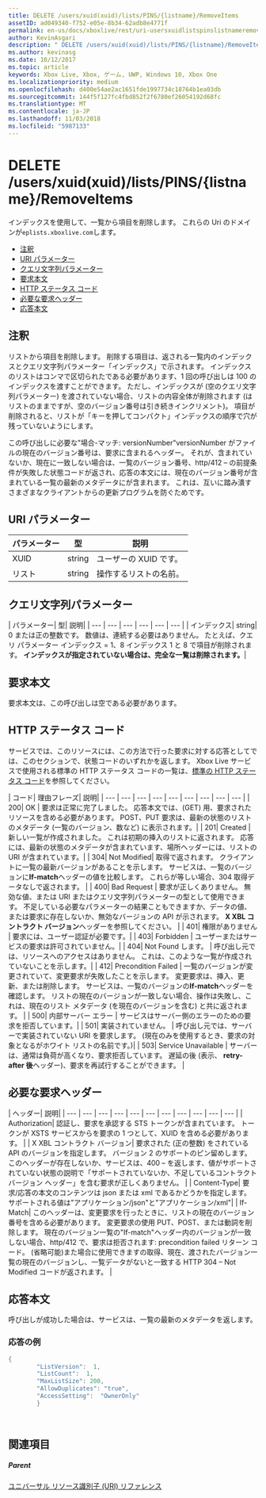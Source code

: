 ```yaml
---
title: DELETE /users/xuid(xuid)/lists/PINS/{listname}/RemoveItems
assetID: ad049340-f752-e05e-8b34-62adb8e4771f
permalink: en-us/docs/xboxlive/rest/uri-usersxuidlistspinslistnameremoveitemsdelete.html
author: KevinAsgari
description: " DELETE /users/xuid(xuid)/lists/PINS/{listname}/RemoveItems"
ms.author: kevinasg
ms.date: 10/12/2017
ms.topic: article
keywords: Xbox Live, Xbox, ゲーム, UWP, Windows 10, Xbox One
ms.localizationpriority: medium
ms.openlocfilehash: d400e54ae2ac1651fde1997734c18764b1ea03db
ms.sourcegitcommit: 144f5f127fc4fbd852f2f6780ef26054192d68fc
ms.translationtype: MT
ms.contentlocale: ja-JP
ms.lasthandoff: 11/03/2018
ms.locfileid: "5987133"
---
```

# <a name="delete-usersxuidxuidlistspinslistnameremoveitems"></a>DELETE /users/xuid(xuid)/lists/PINS/{listname}/RemoveItems
インデックスを使用して、一覧から項目を削除します。 これらの Uri のドメインが`eplists.xboxlive.com`します。
 
  * [注釈](#ID4EV)
  * [URI パラメーター](#ID4ECB)
  * [クエリ文字列パラメーター](#ID4ELC)
  * [要求本文](#ID4END)
  * [HTTP ステータス コード](#ID4EYD)
  * [必要な要求ヘッダー](#ID4EOBAC)
  * [応答本文](#ID4EEDAC)
 
<a id="ID4EV"></a>

 
## <a name="remarks"></a>注釈 
 
リストから項目を削除します。 削除する項目は、返される一覧内のインデックスとクエリ文字列パラメーター「インデックス」で示されます。 インデックスのリストはコンマで区切られたである必要があります、1 回の呼び出しは 100 のインデックスを渡すことができます。 ただし、インデックスが (空のクエリ文字列パラメーター) を渡されていない場合、リストの内容全体が削除されます (はリストのままですが、空のバージョン番号は引き続きインクリメント)。 項目が削除されると、リストが「キーを押してコンパクト」インデックスの順序で穴が残っていないようにします。 
 
この呼び出しに必要な"場合-マッチ: versionNumber"versionNumber がファイルの現在のバージョン番号は、要求に含まれるヘッダー。 それが、含まれていないか、現在に一致しない場合は、一覧のバージョン番号、http/412 – の前提条件が失敗した状態コードが返され、応答の本文には、現在のバージョン番号が含まれている一覧の最新のメタデータにが含まれます。 これは、互いに踏み潰すさまざまなクライアントからの更新プログラムを防ぐためです。 
  
<a id="ID4ECB"></a>

 
## <a name="uri-parameters"></a>URI パラメーター 
 
| パラメーター| 型| 説明| 
| --- | --- | --- | 
| XUID| string| ユーザーの XUID です。| 
| リスト| string| 操作するリストの名前。| 
  
<a id="ID4ELC"></a>

 
## <a name="query-string-parameters"></a>クエリ文字列パラメーター 
 
| パラメーター| 型| 説明| 
| --- | --- | --- | --- | --- | --- | 
| インデックス| string| 0 または正の整数です。 数値は、連続する必要はありません。 たとえば、クエリ パラメーター インデックス = 1、8 インデックス 1 と 8 で項目が削除されます。 <b>インデックスが指定されていない場合は、完全な一覧は削除されます。</b>| 
  
<a id="ID4END"></a>

 
## <a name="request-body"></a>要求本文 
 
要求本文は、この呼び出しは空である必要があります。
  
<a id="ID4EYD"></a>

 
## <a name="http-status-codes"></a>HTTP ステータス コード 
 
サービスでは、このリソースには、この方法で行った要求に対する応答としてでは、このセクションで、状態コードのいずれかを返します。 Xbox Live サービスで使用される標準の HTTP ステータス コードの一覧は、[標準の HTTP ステータス コード](../../additional/httpstatuscodes.md)を参照してください。
 
| コード| 理由フレーズ| 説明| 
| --- | --- | --- | --- | --- | --- | --- | --- | --- | 
| 200| OK | 要求は正常に完了しました。 応答本文では、(GET) 用、要求されたリソースを含める必要があります。 POST、PUT 要求は、最新の状態のリストのメタデータ (一覧のバージョン、数など) に表示されます。| 
| 201| Created | 新しい一覧が作成されました。 これは初期の挿入のリストに返されます。 応答には、最新の状態のメタデータが含まれています、場所ヘッダーには、リストの URI が含まれています。| 
| 304| Not Modified| 取得で返されます。 クライアントに一覧の最新バージョンがあることを示します。 サービスは、一覧のバージョンに<b>If-match</b>ヘッダーの値を比較します。 これらが等しい場合、304 取得データなしで返されます。 | 
| 400| Bad Request | 要求が正しくありません。 無効な値、または URI またはクエリ文字列パラメーターの型として使用できます。 不足している必要なパラメーターの結果こともできますか、データの値、または要求に存在しないか、無効なバージョンの API が示されます。 <b>X XBL コントラクト バージョン</b>ヘッダーを参照してください。 | 
| 401| 権限がありません | 要求には、ユーザー認証が必要です。| 
| 403| Forbidden | ユーザーまたはサービスの要求は許可されていません。| 
| 404| Not Found します。 | 呼び出し元では、リソースへのアクセスはありません。 これは、このような一覧が作成されていないことを示します。| 
| 412| Precondition Failed | 一覧のバージョンが変更されていて、変更要求が失敗したことを示します。 変更要求は、挿入、更新、または削除します。 サービスは、一覧のバージョンの<b>If-match</b>ヘッダーを確認します。 リストの現在のバージョンが一致しない場合、操作は失敗し、これは、現在のリスト メタデータ (を現在のバージョンを含む) と共に返されます。 | 
| 500| 内部サーバー エラー | サービスはサーバー側のエラーのための要求を拒否しています。| 
| 501| 実装されていません。 | 呼び出し元では、サーバーで実装されていない URI を要求します。 (現在のみを使用するとき、要求の対象となるがホワイト リストの名前です。)| 
| 503| Service Unavailable | サーバーは、通常は負荷が高くなり、要求拒否しています。 遅延の後 (表示、 <b>retry-after 後</b>ヘッダー)、要求を再試行することができます。 | 
  
<a id="ID4EOBAC"></a>

 
## <a name="required-request-headers"></a>必要な要求ヘッダー
 
| ヘッダー| 説明| 
| --- | --- | --- | --- | --- | --- | --- | --- | --- | --- | --- | 
| Authorization| 認証し、要求を承認する STS トークンが含まれています。 トークンが XSTS サービスからを要求の 1 つとして、XUID を含める必要があります。 | 
| X XBL コントラクト バージョン| 要求された (正の整数) をされている API のバージョンを指定します。 バージョン 2 のサポートのピン留めします。 このヘッダーが存在しないか、サービスは、400 – を返します、値がサポートされていない状態の説明で「サポートされていないか、不足しているコントラクト バージョン ヘッダー」を含む要求が正しくありません。 | 
| Content-Type| 要求/応答の本文のコンテンツは json または xml であるかどうかを指定します。 サポートされる値は"アプリケーション/json"と"アプリケーション/xml"| 
| If-Match| このヘッダーは、変更要求を行ったときに、リストの現在のバージョン番号を含める必要があります。 変更要求の使用 PUT、POST、または動詞を削除します。 現在のバージョン一覧の"If-match"ヘッダー内のバージョンが一致しない場合、http/412 で、要求は拒否されます: precondition failed リターン コード。 (省略可能)また場合に使用できますの取得、現在、渡されたバージョン一覧の現在のバージョンし、一覧データがないと一致する HTTP 304 – Not Modified コードが返されます。 | 
  
<a id="ID4EEDAC"></a>

 
## <a name="response-body"></a>応答本文 
 
呼び出しが成功した場合は、サービスは、一覧の最新のメタデータを返します。 
 
<a id="ID4EODAC"></a>

 
### <a name="sample-response"></a>応答の例 
 

```cpp
{
        "ListVersion":  1,
        "ListCount":  1,
        "MaxListSize": 200,
        "AllowDuplicates": "true",
        "AccessSetting":  "OwnerOnly"
        }

      
```

   
<a id="ID4E1DAC"></a>

 
## <a name="see-also"></a>関連項目
 
<a id="ID4E3DAC"></a>

 
##### <a name="parent"></a>Parent 

[ユニバーサル リソース識別子 (URI) リファレンス](../atoc-xboxlivews-reference-uris.md)

   